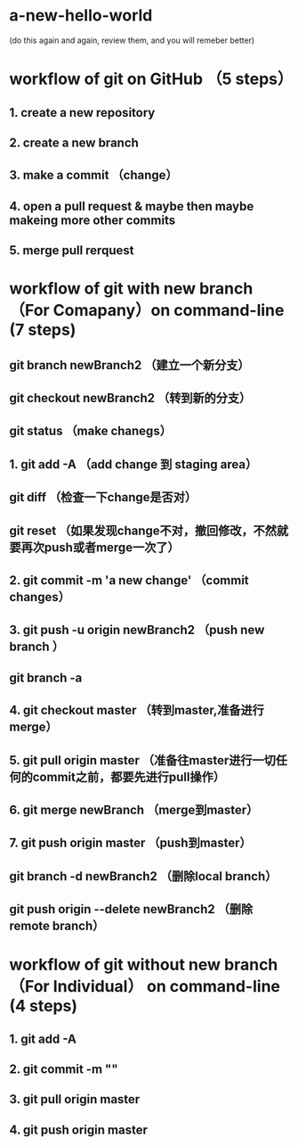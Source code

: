 # a-new-hello-world
(do this again and again, review them, and you will remeber better)

# workflow of git on GitHub （5 steps）
## 1. create a new repository
## 2. create a new branch
## 3. make a commit （change）
## 4. open a pull request & maybe then maybe makeing more other commits
## 5. merge pull rerquest


# workflow of git with new branch （For Comapany）on command-line (7 steps)
## git branch newBranch2  （建立一个新分支）
## git checkout newBranch2   （转到新的分支）
## git status                   （make chanegs）
## 1. git add -A                  （add change 到 staging area）
## git diff           （检查一下change是否对）
## git reset                       （如果发现change不对，撤回修改，不然就要再次push或者merge一次了）
## 2. git commit -m 'a new change'  （commit changes）
## 3. git push -u origin newBranch2  （push new branch ）
## git branch -a                 
## 4. git checkout master             （转到master,准备进行merge）
## 5. git pull origin master           （准备往master进行一切任何的commit之前，都要先进行pull操作）
## 6. git merge newBranch                （merge到master）
## 7. git push origin master              （push到master）
## git branch -d newBranch2             （删除local branch）
## git push origin --delete newBranch2    （删除remote branch）


# workflow of git without new branch（For Individual） on command-line (4 steps)
## 1. git add -A
## 2. git commit -m ""
## 3. git pull origin master
## 4. git push origin master
